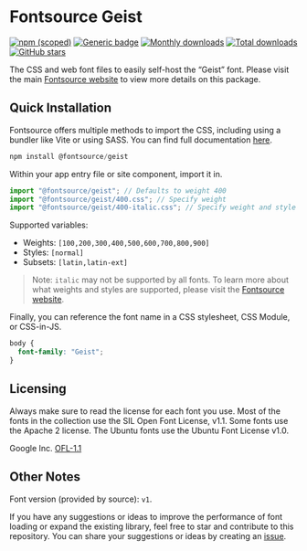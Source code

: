 # Fontsource Geist

[![npm (scoped)](https://img.shields.io/npm/v/@fontsource/geist?color=brightgreen)](https://www.npmjs.com/package/@fontsource/geist) [![Generic badge](https://img.shields.io/badge/fontsource-passing-brightgreen)](https://github.com/fontsource/fontsource) [![Monthly downloads](https://badgen.net/npm/dm/@fontsource/geist)](https://github.com/fontsource/fontsource) [![Total downloads](https://badgen.net/npm/dt/@fontsource/geist)](https://github.com/fontsource/fontsource) [![GitHub stars](https://img.shields.io/github/stars/fontsource/fontsource.svg?style=social&label=Star)](https://github.com/fontsource/fontsource/stargazers)

The CSS and web font files to easily self-host the “Geist” font. Please visit the main [Fontsource website](https://fontsource.org/fonts/geist) to view more details on this package.

## Quick Installation

Fontsource offers multiple methods to import the CSS, including using a bundler like Vite or using SASS. You can find full documentation [here](https://fontsource.org/docs/getting-started/introduction).

```javascript
npm install @fontsource/geist
```

Within your app entry file or site component, import it in.

```javascript
import "@fontsource/geist"; // Defaults to weight 400
import "@fontsource/geist/400.css"; // Specify weight
import "@fontsource/geist/400-italic.css"; // Specify weight and style
```

Supported variables:
- Weights: `[100,200,300,400,500,600,700,800,900]`
- Styles: `[normal]`
- Subsets: `[latin,latin-ext]`

> Note: `italic` may not be supported by all fonts. To learn more about what weights and styles are supported, please visit the [Fontsource website](https://fontsource.org/fonts/geist).

Finally, you can reference the font name in a CSS stylesheet, CSS Module, or CSS-in-JS.

```css
body {
  font-family: "Geist";
}
```

## Licensing
Always make sure to read the license for each font you use. Most of the fonts in the collection use the SIL Open Font License, v1.1. Some fonts use the Apache 2 license. The Ubuntu fonts use the Ubuntu Font License v1.0.

Google Inc.
[OFL-1.1](http://scripts.sil.org/OFL)

## Other Notes
Font version (provided by source): `v1`.

If you have any suggestions or ideas to improve the performance of font loading or expand the existing library, feel free to star and contribute to this repository. You can share your suggestions or ideas by creating an [issue](https://github.com/fontsource/fontsource/issues).